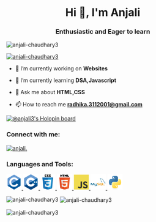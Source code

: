 <h1 align="center">Hi 👋, I'm Anjali</h1>
<h3 align="center">Enthusiastic and Eager to learn</h3>

<p align="left"> <img src="https://komarev.com/ghpvc/?username=anjali-chaudhary3&label=Profile%20views&color=0e75b6&style=flat" alt="anjali-chaudhary3" /> </p>

<p align="left"> <a href="https://github.com/ryo-ma/github-profile-trophy"><img src="https://github-profile-trophy.vercel.app/?username=anjali-chaudhary3" alt="anjali-chaudhary3" /></a> </p>

- 🔭 I’m currently working on **Websites**

- 🌱 I’m currently learning **DSA,Javascript**

- 💬 Ask me about **HTML,CSS**

- 📫 How to reach me **radhika.3112001@gmail.com**

[![@anjali3's Holopin board](https://holopin.me/anjali3)](https://holopin.io/@anjali3)

<h3 align="left">Connect with me:</h3>
<p align="left">
<a href="https://linkedin.com/in/anjali." target="blank"><img align="center" src="https://raw.githubusercontent.com/rahuldkjain/github-profile-readme-generator/master/src/images/icons/Social/linked-in-alt.svg" alt="anjali." height="30" width="40" /></a>
</p>

<h3 align="left">Languages and Tools:</h3>
<p align="left"> <a href="https://www.cprogramming.com/" target="_blank" rel="noreferrer"> <img src="https://raw.githubusercontent.com/devicons/devicon/master/icons/c/c-original.svg" alt="c" width="40" height="40"/> </a> <a href="https://www.w3schools.com/cpp/" target="_blank" rel="noreferrer"> <img src="https://raw.githubusercontent.com/devicons/devicon/master/icons/cplusplus/cplusplus-original.svg" alt="cplusplus" width="40" height="40"/> </a> <a href="https://www.w3schools.com/css/" target="_blank" rel="noreferrer"> <img src="https://raw.githubusercontent.com/devicons/devicon/master/icons/css3/css3-original-wordmark.svg" alt="css3" width="40" height="40"/> </a> <a href="https://www.w3.org/html/" target="_blank" rel="noreferrer"> <img src="https://raw.githubusercontent.com/devicons/devicon/master/icons/html5/html5-original-wordmark.svg" alt="html5" width="40" height="40"/> </a> <a href="https://developer.mozilla.org/en-US/docs/Web/JavaScript" target="_blank" rel="noreferrer"> <img src="https://raw.githubusercontent.com/devicons/devicon/master/icons/javascript/javascript-original.svg" alt="javascript" width="40" height="40"/> </a> <a href="https://www.mysql.com/" target="_blank" rel="noreferrer"> <img src="https://raw.githubusercontent.com/devicons/devicon/master/icons/mysql/mysql-original-wordmark.svg" alt="mysql" width="40" height="40"/> </a> <a href="https://www.python.org" target="_blank" rel="noreferrer"> <img src="https://raw.githubusercontent.com/devicons/devicon/master/icons/python/python-original.svg" alt="python" width="40" height="40"/> </a> </p>

<p><img align="left" src="https://github-readme-stats.vercel.app/api/top-langs?username=anjali-chaudhary3&show_icons=true&locale=en&layout=compact" alt="anjali-chaudhary3" /></p>

<p>&nbsp;<img align="center" src="https://github-readme-stats.vercel.app/api?username=anjali-chaudhary3&show_icons=true&locale=en" alt="anjali-chaudhary3" /></p>

<p><img align="center" src="https://github-readme-streak-stats.herokuapp.com/?user=anjali-chaudhary3&" alt="anjali-chaudhary3" /></p>
